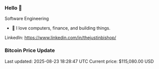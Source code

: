 ### Hello 🤙  

Software Engineering

- 🔭 I love computers, finance, and building things.
  
LinkedIn: https://www.linkedin.com/in/thejustinbishop/  















































































































































































































































































































































































































































































































































































































































































































































































































































































































































































































### Bitcoin Price Update
Last updated: 2025-08-23 18:28:47 UTC
Current price: $115,080.00 USD
